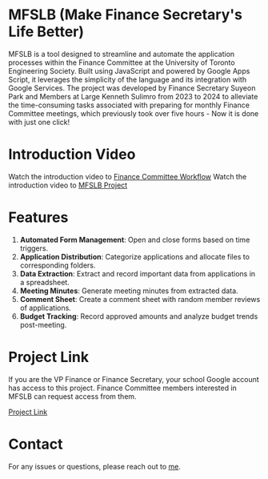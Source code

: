 # MFSLB (Make Finance Secretary's Life Better)
MFSLB is a tool designed to streamline and automate the application processes within the Finance Committee at the University of Toronto Engineering Society. Built using JavaScript and powered by Google Apps Script, it leverages the simplicity of the language and its integration with Google Services. The project was developed by Finance Secretary Suyeon Park and Members at Large Kenneth Sulimro from 2023 to 2024 to alleviate the time-consuming tasks associated with preparing for monthly Finance Committee meetings, which previously took over five hours - Now it is done with just one click!

# Introduction Video
Watch the introduction video to [Finance Committee Workflow](https://www.youtube.com/watch?v=0HXMRhMQp8E)
Watch the introduction video to [MFSLB Project](https://www.youtube.com/watch?v=mau6UkN7GC0)

# Features
1. **Automated Form Management**: Open and close forms based on time triggers.
2. **Application Distribution**: Categorize applications and allocate files to corresponding folders.
3. **Data Extraction**: Extract and record important data from applications in a spreadsheet.
4. **Meeting Minutes**: Generate meeting minutes from extracted data.
5. **Comment Sheet**: Create a comment sheet with random member reviews of applications.
6. **Budget Tracking**: Record approved amounts and analyze budget trends post-meeting.

# Project Link
If you are the VP Finance or Finance Secretary, your school Google account has access to this project. Finance Committee members interested in MFSLB can request access from them.

[Project Link](https://script.google.com/u/0/home/projects/13vFuazKy_95qw1w-bhBdJIZ-hKOiILK3uADF2UMU05AqXHDP3l9RGbfs)

# Contact
For any issues or questions, please reach out to [me](mailto:suyeon.park1216@gmail.com).
